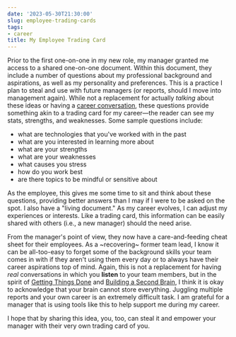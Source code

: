 ```yaml
---
date: '2023-05-30T21:30:00'
slug: employee-trading-cards
tags:
- career
title: My Employee Trading Card
---
```


Prior to the first one-on-one in my new role, my manager granted me access to a shared one-on-one document. Within this document, they include a number of questions about my professional background and aspirations, as well as my personality and preferences. This is a practice I plan to steal and use with future managers (or reports, should I move into management again).
While not a replacement for actually _talking_ about these ideas or having a [career conversation](https://www.radicalcandor.com/problem-career-conversations/), these questions provide something akin to a trading card for my career—the reader can see my stats, strengths, and weaknesses. Some sample questions include:

- what are technologies that you've worked with in the past
- what are you interested in learning more about
- what are your strengths
- what are your weaknesses
- what causes you stress
- how do you work best
- are there topics to be mindful or sensitive about

As the employee, this gives me some time to sit and think about these questions, providing better answers than I may if I were to be asked on the spot. I also have a "living document." As my career evolves, I can adjust my experiences or interests. Like a trading card, this information can be easily shared with others (i.e., a new manager) should the need arise.

From the manager's point of view, they now have a care-and-feeding cheat sheet for their employees. As a ~recovering~ former team lead, I know it can be all-too-easy to forget some of the background skills your team comes in with if they aren't using them every day or to always have their career aspirations top of mind. Again, this is not a replacement for having _real_ conversations in which you **listen** to your team members, but in the spirit of [Getting Things Done](https://earnworthy.com/david-allen-quote/) and [Building a Second Brain](https://www.buildingasecondbrain.com/), I think it is okay to acknowledge that your brain cannot store everything. Juggling multiple reports and your own career is an extremely difficult task. I am grateful for a manager that is using tools like this to help support me during my career.

I hope that by sharing this idea, you, too, can steal it and empower your manager with their very own trading card of you.
